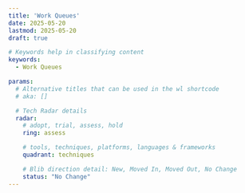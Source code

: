 ```yaml
---
title: 'Work Queues'
date: 2025-05-20
lastmod: 2025-05-20
draft: true

# Keywords help in classifying content
keywords:
  - Work Queues

params:
  # Alternative titles that can be used in the wl shortcode
  # aka: []

  # Tech Radar details
  radar:
    # adopt, trial, assess, hold
    ring: assess

    # tools, techniques, platforms, languages & frameworks
    quadrant: techniques

    # Blib direction detail: New, Moved In, Moved Out, No Change
    status: "No Change"
---
```


<!-- TODO: Add a Summary -->

<!--more-->

<!-- TODO: Add additional info -->
